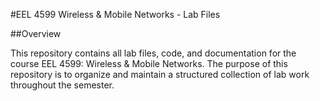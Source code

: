 #EEL 4599 Wireless & Mobile Networks - Lab Files

##Overview

This repository contains all lab files, code, and documentation for the course EEL 4599: Wireless & Mobile Networks. The purpose of this repository is to organize and maintain a structured collection of lab work throughout the semester.
